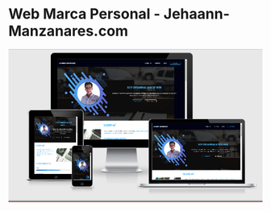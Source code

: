 # Web Marca Personal - Jehaann-Manzanares.com
![Web marca personal](https://github.com/Jehaann-Manzanares/web-marca-personal/blob/master/images/web%20Jehaann%20Manzanares.PNG?raw=true)

